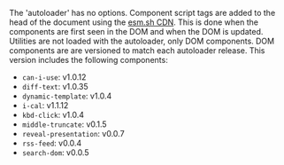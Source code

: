 The 'autoloader' has no options.
Component script tags are added to the head of the document using the [esm.sh CDN](https://esm.sh/). 
This is done when the components are first seen in the DOM and when the DOM is updated.
Utilities are not loaded with the autoloader, only DOM components.
DOM components are are versioned to match each autoloader release.
This version includes the following components:

- `can-i-use`: v1.0.12
- `diff-text`: v1.0.35
- `dynamic-template`: v1.0.4
- `i-cal`: v1.1.12
- `kbd-click`: v1.0.4
- `middle-truncate`: v0.1.5
- `reveal-presentation`: v0.0.7
- `rss-feed`: v0.0.4
- `search-dom`: v0.0.5


